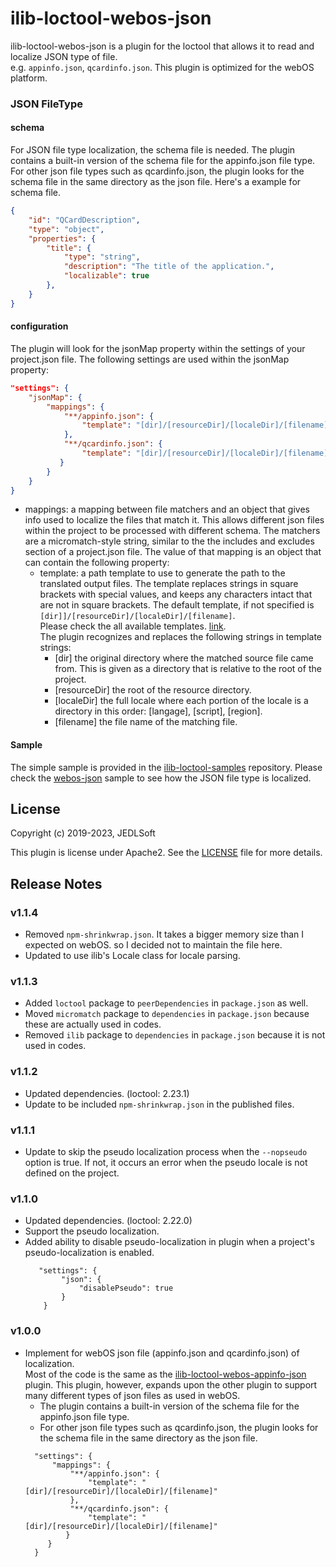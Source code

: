 # ilib-loctool-webos-json

ilib-loctool-webos-json is a plugin for the loctool that allows it to read and localize JSON type of file.   
e.g. `appinfo.json`, `qcardinfo.json`. This plugin is optimized for the webOS platform.

### JSON FileType

#### schema
For JSON file type localization, the schema file is needed. 
The plugin contains a built-in version of the schema file for the appinfo.json file type. For other json file types such as qcardinfo.json, the plugin looks for the schema file in the same directory as the json file. Here's a example for schema file.
```json
{
    "id": "QCardDescription",
    "type": "object",
    "properties": {
        "title": {
            "type": "string",
            "description": "The title of the application.",
            "localizable": true
        },
    }
}
```
#### configuration
The plugin will look for the jsonMap property within the settings of your project.json file. The following settings are used within the jsonMap property:
```json
"settings": {
    "jsonMap": {
        "mappings": {
            "**/appinfo.json": {
                "template": "[dir]/[resourceDir]/[localeDir]/[filename]"
            },
            "**/qcardinfo.json": {
                "template": "[dir]/[resourceDir]/[localeDir]/[filename]"
           }
        }
    }
}
```
 - mappings: a mapping between file matchers and an object that gives info used to localize the files that match it. This allows different json files within the project to be processed with different schema. The matchers are a micromatch-style string, similar to the the includes and excludes section of a project.json file. The value of that mapping is an object that can contain the following property:
   - template: a path template to use to generate the path to the translated output files. The template replaces strings in square brackets with special values, and keeps any characters intact that are not in square brackets. The default template, if not specified is `[dir]]/[resourceDir]/[localeDir]/[filename]`.   
 Please check the all available templates. [link](https://github.com/iLib-js/loctool/blob/development/lib/utils.js#L1893).    
 The plugin recognizes and replaces the following strings in template strings:
      - [dir] the original directory where the matched source file came from. This is given as a directory that is relative to the root of the project.
      - [resourceDir] the root of the resource directory.
      - [localeDir] the full locale where each portion of the locale is a directory in this order: [langage], [script], [region].
      - [filename] the file name of the matching file.

#### Sample
The simple sample is provided in the [ilib-loctool-samples](https://github.com/iLib-js/ilib-loctool-samples) repository.
Please check the [webos-json](https://github.com/iLib-js/ilib-loctool-samples/tree/main/webos-json) sample to see how the JSON file type is localized.

## License

Copyright (c) 2019-2023, JEDLSoft

This plugin is license under Apache2. See the [LICENSE](./LICENSE)
file for more details.

## Release Notes
### v1.1.4
* Removed `npm-shrinkwrap.json`. It takes a bigger memory size than I expected on webOS. so I decided not to maintain the file here.
* Updated to use ilib's Locale class for locale parsing.

### v1.1.3
* Added `loctool` package to `peerDependencies` in `package.json` as well.
* Moved `micromatch` package to `dependencies` in `package.json` because these are actually used in codes.
* Removed `ilib` package to `dependencies` in `package.json` because it is not used in codes.

### v1.1.2
* Updated dependencies. (loctool: 2.23.1)
* Update to be included `npm-shrinkwrap.json` in the published files.

### v1.1.1
* Update to skip the pseudo localization process when the `--nopseudo` option is true.
  If not, it occurs an error when the pseudo locale is not defined on the project.

### v1.1.0
* Updated dependencies. (loctool: 2.22.0)
* Support the pseudo localization.
* Added ability to disable pseudo-localization in plugin when a project's pseudo-localization is enabled.
    ~~~~
       "settings": {
            "json": {
                "disablePseudo": true
            }
        }
    ~~~~

### v1.0.0
* Implement for webOS json file (appinfo.json and qcardinfo.json) of localization.  
  Most of the code is the same as the [ilib-loctool-webos-appinfo-json](https://github.com/iLib-js/ilib-loctool-webos-appinfo-json) plugin.
  This plugin, however, expands upon the other plugin to support many different types of json files as used in webOS.
  * The plugin contains a built-in version of the schema file for the appinfo.json file type.
  * For other json file types such as qcardinfo.json, the plugin looks for the schema file in the same directory as the json file.
  ~~~~
    "settings": {
        "mappings": {
            "**/appinfo.json": {
                "template": "[dir]/[resourceDir]/[localeDir]/[filename]"
            },
            "**/qcardinfo.json": {
                "template": "[dir]/[resourceDir]/[localeDir]/[filename]"
           }
       }
    }
  ~~~~